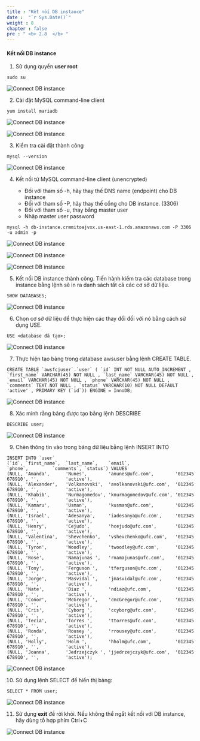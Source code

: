 ```yaml
---
title : "Kết nối DB instance"
date :  "`r Sys.Date()`" 
weight : 8
chapter : false
pre : " <b> 2.8  </b> "
---
```


#### Kết nối DB instance

1. Sử dụng quyền **user root**

```
sudo su
```

![Connect DB instance](/images/8/0001.png?featherlight=false&width=90pc)

2. Cài đặt MySQL command-line client

```
yum install mariadb
```

![Connect DB instance](/images/8/0002.png?featherlight=false&width=90pc)

![Connect DB instance](/images/8/0003.png?featherlight=false&width=90pc)

3. Kiểm tra cài đặt thành công

```
mysql --version
```

![Connect DB instance](/images/8/0004.png?featherlight=false&width=90pc)

4. Kết nối từ MySQL command-line client (unencrypted)

   - Đối với tham số -h, hãy thay thế DNS name (endpoint) cho DB instance
   - Đối với tham số -P, hãy thay thế cổng cho DB instance. (3306)
   - Đối với tham số -u, thay bằng master user
   - Nhập master user password

```
mysql -h db-instance.crmmitoajvxx.us-east-1.rds.amazonaws.com -P 3306 -u admin -p
```

![Connect DB instance](/images/8/0005.png?featherlight=false&width=90pc)

![Connect DB instance](/images/8/0006.png?featherlight=false&width=90pc)

![Connect DB instance](/images/8/0007.png?featherlight=false&width=90pc)

5. Kết nối DB instance thành công. Tiến hành kiểm tra các database trong instance bằng lệnh sẽ in ra danh sách tất cả các cơ sở dữ liệu.

```
SHOW DATABASES;
```

![Connect DB instance](/images/8/0008.png?featherlight=false&width=90pc)


6. Chọn cơ sở dữ liệu để thực hiện các thay đổi đối với nó bằng cách sử dụng USE.

```
USE <database đã tạo>;
```
![Connect DB instance](/images/8/0009.png?featherlight=false&width=90pc)


7. Thực hiện tạo bảng trong database awsuser bằng lệnh CREATE TABLE.

```
CREATE TABLE `awsfcjuser`.`user` ( `id` INT NOT NULL AUTO_INCREMENT , `first_name` VARCHAR(45) NOT NULL , `last_name` VARCHAR(45) NOT NULL , `email` VARCHAR(45) NOT NULL , `phone` VARCHAR(45) NOT NULL , `comments` TEXT NOT NULL , `status` VARCHAR(10) NOT NULL DEFAULT 'active' , PRIMARY KEY (`id`)) ENGINE = InnoDB;
```
![Connect DB instance](/images/8/00010.png?featherlight=false&width=90pc)

8. Xác minh rằng bảng được tạo bằng lệnh DESCRIBE

```
DESCRIBE user;
```

![Connect DB instance](/images/8/00011.png?featherlight=false&width=90pc)

9. Chèn thông tin vào trong bảng dữ liệu bằng lệnh INSERT INTO

```
INSERT INTO `user` 
(`id`, `first_name`,  `last_name`,    `email`,                 `phone`,         `comments`, `status`) VALUES
(NULL, 'Amanda',      'Nunes',        'anunes@ufc.com',        '012345 678910', '',          'active'),
(NULL, 'Alexander',   'Volkanovski',  'avolkanovski@ufc.com',  '012345 678910', '',          'active'),
(NULL, 'Khabib',      'Nurmagomedov', 'knurmagomedov@ufc.com', '012345 678910', '',          'active'),
(NULL, 'Kamaru',      'Usman',        'kusman@ufc.com',        '012345 678910', '',          'active'),
(NULL, 'Israel',      'Adesanya',     'iadesanya@ufc.com',     '012345 678910', '',          'active'),
(NULL, 'Henry',       'Cejudo',       'hcejudo@ufc.com',       '012345 678910', '',          'active'),
(NULL, 'Valentina',   'Shevchenko',   'vshevchenko@ufc.com',   '012345 678910', '',          'active'),
(NULL, 'Tyron',       'Woodley',      'twoodley@ufc.com',      '012345 678910', '',          'active'),
(NULL, 'Rose',        'Namajunas ',   'rnamajunas@ufc.com',    '012345 678910', '',          'active'),
(NULL, 'Tony',        'Ferguson ',    'tferguson@ufc.com',     '012345 678910', '',          'active'),
(NULL, 'Jorge',       'Masvidal ',    'jmasvidal@ufc.com',     '012345 678910', '',          'active'),
(NULL, 'Nate',        'Diaz ',        'ndiaz@ufc.com',         '012345 678910', '',          'active'),
(NULL, 'Conor',       'McGregor ',    'cmcGregor@ufc.com',     '012345 678910', '',          'active'),
(NULL, 'Cris',        'Cyborg ',      'ccyborg@ufc.com',       '012345 678910', '',          'active'),
(NULL, 'Tecia',       'Torres ',      'ttorres@ufc.com',       '012345 678910', '',          'active'),
(NULL, 'Ronda',       'Rousey ',      'rrousey@ufc.com',       '012345 678910', '',          'active'),
(NULL, 'Holly',       'Holm ',        'hholm@ufc.com',         '012345 678910', '',          'active'),
(NULL, 'Joanna',      'Jedrzejczyk ', 'jjedrzejczyk@ufc.com',  '012345 678910', '',          'active');
```


![Connect DB instance](/images/8/00012.png?featherlight=false&width=90pc)

10. Sử dụng lệnh SELECT để hiển thị bảng:

```
SELECT * FROM user;
```


![Connect DB instance](/images/8/00013.png?featherlight=false&width=90pc)

11. Sử dụng **exit** đề rời khỏi. Nếu không thể ngắt kết nối với DB instance, hãy dùng tổ hợp phím Ctrl+C 


![Connect DB instance](/images/8/00014.png?featherlight=false&width=90pc)


